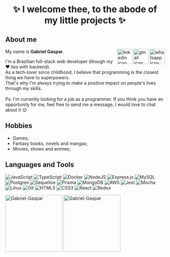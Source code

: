<h1 align="center"> ✨ I welcome thee, to the abode of my little projects ✨ </h1>

## About me

<a href="https://wa.me/5521979742361" target="_blank">
  <img align="right" src="https://upload.wikimedia.org/wikipedia/commons/thumb/6/6b/WhatsApp.svg/479px-WhatsApp.svg.png" alt="whatsapp icon" width="48px" height="48px">
</a>
<a href="mailto:gabrielgaspar447@gmail.com?subject=Gostaria de me contratar?" target="_blank">
  <img align="right" src="https://cdn.iconscout.com/icon/free/png-256/gmail-2981844-2476484.png" alt="gmail icon" width="48px" height="48px">
</a>
<a href="https://www.linkedin.com/in/gabrielgaspar447/" target="_blank">
  <img align="right" src="https://i.ibb.co/Kx2GSrT/linkedin.png" alt="linkedin icon" width="48px" height="48px">
</a>
<p align="left" >
My name is <b>Gabriel Gaspar</b>.
</p>
<p align="left" >
I'm a Brazilian full-stack web developer (though my ❤️ lies with backend).<br />
As a tech-lover since childhood, I believe that programming is the closest thing we have to superpowers.<br />
That's why I'm always trying to make a positive impact on people's lives through my skills.
<br /><br />
Ps: I'm currently looking for a job as a programmer. If you think you have an opportunity for me, feel free to send me a message, I would love to chat about it 😉
</p>

## Hobbies
  - Games;
  - Fantasy books, novels and mangas;
  - Movies, shows and animes;

## Languages and Tools

![JavaScript](https://img.shields.io/badge/javascript-%23323330.svg?style=for-the-badge&logo=javascript&logoColor=%23F7DF1E)
![TypeScript](https://img.shields.io/badge/typescript-%23007ACC.svg?style=for-the-badge&logo=typescript&logoColor=white)
![Docker](https://img.shields.io/badge/docker-%230db7ed.svg?style=for-the-badge&logo=docker&logoColor=white)
![NodeJS](https://img.shields.io/badge/node.js-6DA55F?style=for-the-badge&logo=node.js&logoColor=white)
![Express.js](https://img.shields.io/badge/express.js-%23404d59.svg?style=for-the-badge&logo=express&logoColor=%2361DAFB)
![MySQL](https://img.shields.io/badge/mysql-%2300f.svg?style=for-the-badge&logo=mysql&logoColor=white)
![Postgres](https://img.shields.io/badge/postgres-%23316192.svg?style=for-the-badge&logo=postgresql&logoColor=white)
![Sequelize](https://img.shields.io/badge/Sequelize-52B0E7?style=for-the-badge&logo=Sequelize&logoColor=white)
![Prisma](https://img.shields.io/badge/Prisma-3982CE?style=for-the-badge&logo=Prisma&logoColor=white)
![MongoDB](https://img.shields.io/badge/MongoDB-%234ea94b.svg?style=for-the-badge&logo=mongodb&logoColor=white)
![AWS](https://img.shields.io/badge/AWS-%23FF9900.svg?style=for-the-badge&logo=amazon-aws&logoColor=white)
![Jest](https://img.shields.io/badge/-jest-%23C21325?style=for-the-badge&logo=jest&logoColor=white)
![Mocha](https://img.shields.io/badge/-mocha-%238D6748?style=for-the-badge&logo=mocha&logoColor=white)
![Linux](https://img.shields.io/badge/Linux-FCC624?style=for-the-badge&logo=linux&logoColor=black)
![Git](https://img.shields.io/badge/git-%23F05033.svg?style=for-the-badge&logo=git&logoColor=white)
![HTML5](https://img.shields.io/badge/html5-%23E34F26.svg?style=for-the-badge&logo=html5&logoColor=white)
![CSS3](https://img.shields.io/badge/css3-%231572B6.svg?style=for-the-badge&logo=css3&logoColor=white)
![React](https://img.shields.io/badge/react-%2320232a.svg?style=for-the-badge&logo=react&logoColor=%2361DAFB)
![Redux](https://img.shields.io/badge/redux-%23593d88.svg?style=for-the-badge&logo=redux&logoColor=white)

<div>
 <img height="180em" src="https://github-readme-stats.vercel.app/api?username=GabrielGaspar447&show_icons=true&theme=nightowl" alt="Gabriel-Gaspar">
 <img height="180em" src="https://github-readme-stats.vercel.app/api/top-langs/?username=GabrielGaspar447&layout=compact&theme=nightowl" alt="Gabriel-Gaspar">
</div>
